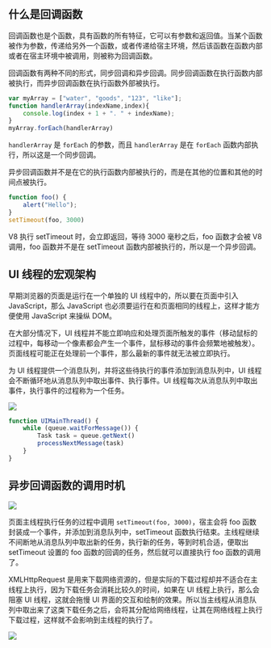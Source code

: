 ## 什么是回调函数
回调函数也是个函数，具有函数的所有特征，它可以有参数和返回值。当某个函数被作为参数，传递给另外一个函数，或者传递给宿主环境，然后该函数在函数内部或者在宿主环境中被调用，则被称为回调函数。



回调函数有两种不同的形式，同步回调和异步回调。同步回调函数在执行函数内部被执行，而异步回调函数在执行函数外部被执行。

```javascript
var myArray = ["water", "goods", "123", "like"];
function handlerArray(indexName,index){
    console.log(index + 1 + ". " + indexName); 
}
myArray.forEach(handlerArray)
```

`handlerArray` 是 `forEach` 的参数，而且 `handlerArray` 是在 `forEach` 函数内部执行，所以这是一个同步回调。



异步回调函数并不是在它的执行函数内部被执行的，而是在其他的位置和其他的时间点被执行。

```javascript
function foo() {
    alert("Hello");
}
setTimeout(foo, 3000)
```

V8 执行 setTimeout 时，会立即返回，等待 3000 毫秒之后，foo 函数才会被 V8 调用，foo 函数并不是在 setTimeout 函数内部被执行的，所以是一个异步回调。

## UI 线程的宏观架构
早期浏览器的页面是运行在一个单独的 UI 线程中的，所以要在页面中引入 JavaScript，那么 JavaScript 也必须要运行在和页面相同的线程上，这样才能方便使用 JavaScript 来操纵 DOM。



在大部分情况下，UI 线程并不能立即响应和处理页面所触发的事件（移动鼠标的过程中，每移动一个像素都会产生一个事件，鼠标移动的事件会频繁地被触发）。页面线程可能正在处理前一个事件，那么最新的事件就无法被立即执行。



为 UI 线程提供一个消息队列，并将这些待执行的事件添加到消息队列中，UI 线程会不断循环地从消息队列中取出事件、执行事件。UI 线程每次从消息队列中取出事件，执行事件的过程称为一个任务。

![](/images/1677491255934-a18f1765-93cd-416a-9a50-fb95b37f0752.png)

```javascript
function UIMainThread() {
    while (queue.waitForMessage()) {
        Task task = queue.getNext()
        processNextMessage(task)
    }
}
```

## 异步回调函数的调用时机
![](/images/1677491471635-e5b8d73f-b35c-440b-973e-f9f3b474c5ea.png)

页面主线程执行任务的过程中调用 `setTimeout(foo, 3000)`，宿主会将 foo 函数封装成一个事件，并添加到消息队列中，setTimeout 函数执行结束。主线程继续不间断地从消息队列中取出新的任务，执行新的任务，等到时机合适，便取出 setTimeout 设置的 foo 函数的回调的任务，然后就可以直接执行 foo 函数的调用了。



XMLHttpRequest 是用来下载网络资源的，但是实际的下载过程却并不适合在主线程上执行，因为下载任务会消耗比较久的时间，如果在 UI 线程上执行，那么会阻塞 UI 线程，这就会拖慢 UI 界面的交互和绘制的效果。所以当主线程从消息队列中取出来了这类下载任务之后，会将其分配给网络线程，让其在网络线程上执行下载过程，这样就不会影响到主线程的执行了。

![](/images/1677491797705-f85d9c29-207c-4349-8698-08946d6b9589.png)

